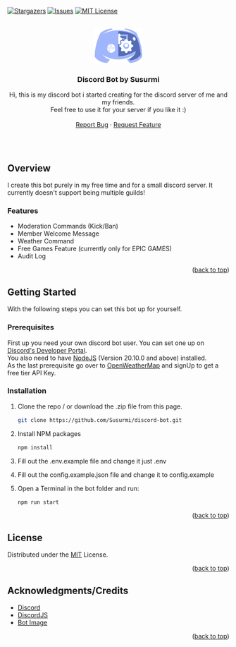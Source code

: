 <a name="readme-top"></a>

[![Stargazers][stars-shield]][stars-url]
[![Issues][issues-shield]][issues-url]
[![MIT License][license-shield]][license-url]

<!-- PROJECT LOGO -->
<br />
<div align="center">
  <a href="https://github.com/susurmi/discord-bot">
    <img src="./images/bot-image.png" alt="Discord Bot Logo" width="110" height="80">
  </a>

<h3 align="center">Discord Bot by Susurmi</h3>

  <p align="center">
    Hi, this is my discord bot i started creating for the discord server of me and my friends. <br/>
    Feel free to use it for your server if you like it :)
    <br />
    <br />
    <a href="https://github.com/susurmi/discord-bot/issues">Report Bug</a>
    ·
    <a href="https://github.com/susurmi/discord-bot/issues">Request Feature</a>
  </p>
</div>

<!-- GETTING STARTED -->

<br><br>

## Overview

I create this bot purely in my free time and for a small discord server.
It currently doesn't support being multiple guilds!

### Features

- Moderation Commands (Kick/Ban)
- Member Welcome Message
- Weather Command
- Free Games Feature (currently only for EPIC GAMES)
- Audit Log

<p align="right">(<a href="#readme-top">back to top</a>)</p>

## Getting Started

With the following steps you can set this bot up for yourself.

### Prerequisites

First up you need your own discord bot user. You can set one up on [Discord's Developer Portal](https://discord.com/developers/applications).<br>
You also need to have [NodeJS](https://nodejs.org/en/) (Version 20.10.0 and above) installed.<br>
As the last prerequisite go over to [OpenWeatherMap](https://openweathermap.org/) and signUp to get a free tier API Key.

<!-- INSTALLATION -->

### Installation

1. Clone the repo / or download the .zip file from this page.
   ```bash
   git clone https://github.com/Susurmi/discord-bot.git
   ```
2. Install NPM packages
   ```sh
   npm install
   ```
3. Fill out the .env.example file and change it just .env

4. Fill out the config.example.json file and change it to config.example

5. Open a Terminal in the bot folder and run:

   ```sh
   npm run start
   ```

<p align="right">(<a href="#readme-top">back to top</a>)</p>

<!-- USAGE EXAMPLES -->

## License

Distributed under the [MIT](https://choosealicense.com/licenses/mit/) License.

<p align="right">(<a href="#readme-top">back to top</a>)</p>

<!-- ACKNOWLEDGMENTS -->

## Acknowledgments/Credits

- [Discord](https://discord.com)
- [DiscordJS](https://discord.js.org/)
- [Bot Image](https://toppng.com/show_download/229422/discordbot-bot-discord/large)

<p align="right">(<a href="#readme-top">back to top</a>)</p>

<!-- MARKDOWN LINKS & IMAGES -->
<!-- https://www.markdownguide.org/basic-syntax/#reference-style-links -->

[contributors-url]: https://github.com/Susurmi/discord-bot/graphs/contributors
[stars-shield]: https://img.shields.io/github/stars/Susurmi/discord-bot.svg?style=for-the-badge
[stars-url]: https://github.com/Susurmi/discord-bot/stargazers
[issues-shield]: https://img.shields.io/github/issues/Susurmi/discord-bot.svg?style=for-the-badge
[issues-url]: https://github.com/Susurmi/discord-bot/issues
[license-shield]: https://img.shields.io/github/license/Susurmi/discord-bot.svg?style=for-the-badge
[license-url]: https://github.com/Susurmi/discord-bot/blob/master/LICENSE.txt
